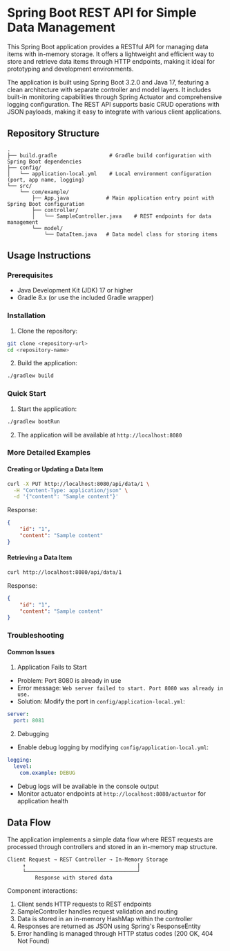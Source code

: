 # Spring Boot REST API for Simple Data Management

This Spring Boot application provides a RESTful API for managing data items with in-memory storage. It offers a lightweight and efficient way to store and retrieve data items through HTTP endpoints, making it ideal for prototyping and development environments.

The application is built using Spring Boot 3.2.0 and Java 17, featuring a clean architecture with separate controller and model layers. It includes built-in monitoring capabilities through Spring Actuator and comprehensive logging configuration. The REST API supports basic CRUD operations with JSON payloads, making it easy to integrate with various client applications.

## Repository Structure
```
.
├── build.gradle                 # Gradle build configuration with Spring Boot dependencies
├── config/
│   └── application-local.yml    # Local environment configuration (port, app name, logging)
└── src/
    └── com/example/
        ├── App.java            # Main application entry point with Spring Boot configuration
        ├── controller/
        │   └── SampleController.java    # REST endpoints for data management
        └── model/
            └── DataItem.java   # Data model class for storing items
```

## Usage Instructions

### Prerequisites
- Java Development Kit (JDK) 17 or higher
- Gradle 8.x (or use the included Gradle wrapper)

### Installation
1. Clone the repository:
```bash
git clone <repository-url>
cd <repository-name>
```

2. Build the application:
```bash
./gradlew build
```

### Quick Start
1. Start the application:
```bash
./gradlew bootRun
```

2. The application will be available at `http://localhost:8080`

### More Detailed Examples

#### Creating or Updating a Data Item
```bash
curl -X PUT http://localhost:8080/api/data/1 \
  -H "Content-Type: application/json" \
  -d '{"content": "Sample content"}'
```

Response:
```json
{
    "id": "1",
    "content": "Sample content"
}
```

#### Retrieving a Data Item
```bash
curl http://localhost:8080/api/data/1
```

Response:
```json
{
    "id": "1",
    "content": "Sample content"
}
```

### Troubleshooting

#### Common Issues

1. Application Fails to Start
- Problem: Port 8080 is already in use
- Error message: `Web server failed to start. Port 8080 was already in use.`
- Solution: Modify the port in `config/application-local.yml`:
```yaml
server:
  port: 8081
```

2. Debugging
- Enable debug logging by modifying `config/application-local.yml`:
```yaml
logging:
  level:
    com.example: DEBUG
```
- Debug logs will be available in the console output
- Monitor actuator endpoints at `http://localhost:8080/actuator` for application health

## Data Flow

The application implements a simple data flow where REST requests are processed through controllers and stored in an in-memory map structure.

```ascii
Client Request → REST Controller → In-Memory Storage
     ↑                                    |
     └────────────────────────────────────┘
         Response with stored data
```

Component interactions:
1. Client sends HTTP requests to REST endpoints
2. SampleController handles request validation and routing
3. Data is stored in an in-memory HashMap within the controller
4. Responses are returned as JSON using Spring's ResponseEntity
5. Error handling is managed through HTTP status codes (200 OK, 404 Not Found)